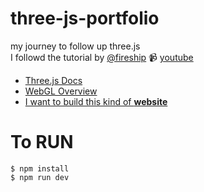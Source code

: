 # three-js-portfolio

my journey to follow up three.js  
I followd the tutorial by [@fireship](https://github.com/fireship-io/threejs-scroll-animation-demo)
:video_camera:	 [youtube](https://youtu.be/Q7AOvWpIVHU)  
- [Three.js Docs](https://threejs.org/)  
- [WebGL Overview](https://youtu.be/f-9LEoYYvE4)  
- [I want to build this kind of **website**](https://atelier.net/virtual-economy/)  

# To RUN 

```
$ npm install
$ npm run dev
```
